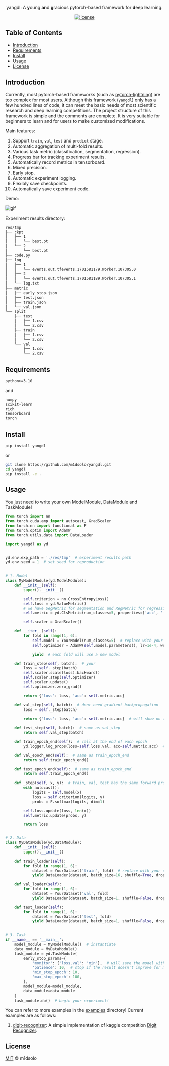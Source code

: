 <div align="center">

yangdl: A **y**oung **an**d **g**racious pytorch-based framework for **d**eep **l**earning.

[![license](https://img.shields.io/badge/License-MIT%202.0-blue.svg)](https://github.com/Lightning-AI/lightning/blob/master/LICENSE)

</div>

## Table of Contents

- [Introduction](#introduction)
- [Requirements](#requirements)
- [Install](#install)
- [Usage](#usage)
- [License](#license)

## Introduction

Currently, most pytorch-based frameworks (such as [pytorch-lightning](https://github.com/Lightning-AI/pytorch-lightning)) are too complex for most users.
Although this framework (`yangdl`) only has a few hundred lines of code, it can meet the basic needs of most scientific research and deep learning competitions.
The project structure of this framework is simple and the comments are complete.
It is very suitable for beginners to learn and for users to make customized modifications.

Main features:

1. Support `train`, `val`, `test` and `predict` stage.
2. Automatic aggregation of multi-fold results.
3. Various task metric (classification, segmentation, regression).
4. Progress bar for tracking experiment results.
5. Automatically record metrics in tensorboard.
6. Mixed precision.
7. Early stop.
8. Automatic experiment logging.
9. Flexibly save checkpoints.
10. Automatically save experiment code.

Demo:

![gif](./resources/demo.gif)

Experiment results directory:

```txt
res/tmp
├── ckpt
│   ├── 1
│   │   └── best.pt
│   └── 2
│       └── best.pt
├── code.py
├── log
│   ├── 1
│   │   └── events.out.tfevents.1701581179.Worker.107305.0
│   ├── 2
│   │   └── events.out.tfevents.1701581189.Worker.107305.1
│   └── log.txt
├── metric
│   ├── early_stop.json
│   ├── test.json
│   ├── train.json
│   └── val.json
└── split
    ├── test
    │   ├── 1.csv
    │   └── 2.csv
    ├── train
    │   ├── 1.csv
    │   └── 2.csv
    └── val
        ├── 1.csv
        └── 2.csv
```

## Requirements

```txt
python>=3.10
```
and
```txt
numpy
scikit-learn
rich
tensorboard
torch
```

## Install

```bash
pip install yangdl
```
or
```bash
git clone https://github.com/m1dsolo/yangdl.git
cd yangdl
pip install -e .
```

## Usage

You just need to write your own ModelModule, DataModule and TaskModule!

```python
from torch import nn
from torch.cuda.amp import autocast, GradScaler
from torch.nn import functional as F
from torch.optim import AdamW
from torch.utils.data import DataLoader

import yangdl as yd


yd.env.exp_path = './res/tmp'  # experiment results path
yd.env.seed = 1  # set seed for reproduction


# 1. Model
class MyModelModule(yd.ModelModule):
    def __init__(self):
        super().__init__()

        self.criterion = nn.CrossEntropyLoss()
        self.loss = yd.ValueMetric()
        # we have SegMetric for segmentation and RegMetric for regression
        self.metric = yd.ClsMetric(num_classes=5, properties=['acc', 'f1_score'])

        self.scaler = GradScaler()

    def __iter__(self):
        for fold in range(1, 6):
            self.model = YourModel(num_classes=5)  # replace with your model
            self.optimizer = AdamW(self.model.parameters(), lr=1e-4, weight_decay=1e-4)

            yield  # each fold will use a new model

    def train_step(self, batch):  # your 
        loss = self._step(batch)
        self.scaler.scale(loss).backward()
        self.scaler.step(self.optimizer)
        self.scaler.update()
        self.optimizer.zero_grad()

        return {'loss': loss, 'acc': self.metric.acc}

    def val_step(self, batch):  # dont need gradient backpropagation
        loss = self._step(batch)

        return {'loss': loss, 'acc': self.metric.acc}  # will show on the progress bar

    def test_step(self, batch):  # same as val_step
        return self.val_step(batch)

    def train_epoch_end(self):  # call at the end of each epoch
        yd.logger.log_props(loss=self.loss.val, acc=self.metric.acc)  # log properties of metric

    def val_epoch_end(self):  # same as train_epoch_end
        return self.train_epoch_end()

    def test_epoch_end(self):  # same as train_epoch_end
        return self.train_epoch_end()

    def _step(self, x, y):  # train, val, test has the same forward propagation
        with autocast():
            logits = self.model(x)
            loss = self.criterion(logits, y)
            probs = F.softmax(logits, dim=1)

        self.loss.update(loss, len(x))
        self.metric.update(probs, y)

        return loss


# 2. Data
class MyDataModule(yd.DataModule):
    def __init__(self):
        super().__init__()

    def train_loader(self):
        for fold in range(1, 6):
            dataset = YourDataset('train', fold)  # replace with your own dataset
            yield DataLoader(dataset, batch_size=16, shuffle=True, drop_last=True)  # yield DataLoader for each fold

    def val_loader(self):
        for fold in range(1, 6):
            dataset = YourDataset('val', fold)
            yield DataLoader(dataset, batch_size=1, shuffle=False, drop_last=False)

    def test_loader(self):
        for fold in range(1, 6):
            dataset = YourDataset('test', fold)
            yield DataLoader(dataset, batch_size=1, shuffle=False, drop_last=False)


# 3. Task
if __name__ == '__main__':
    model_module = MyModelModule()  # instantiate
    data_module = MyDataModule()
    task_module = yd.TaskModule(
        early_stop_params={
            'monitor': {'loss.val': 'min'},  # will save the model with the smallest loss
            'patience': 10,  # stop if the result doesn't improve for more than 10 epochs
            'min_stop_epoch': 10,
            'max_stop_epoch': 100,
        },
        model_module=model_module,
        data_module=data_module
    )
    task_module.do()  # begin your experiment!
```

You can refer to more examples in the [examples](./examples) directory!
Current examples are as follows:

1. [digit-recognizer](./examples/digit-recognizer.py): A simple implementation of kaggle competition [Digit Recognizer](https://www.kaggle.com/c/digit-recognizer).

## License

[MIT](LICENSE) © m1dsolo
